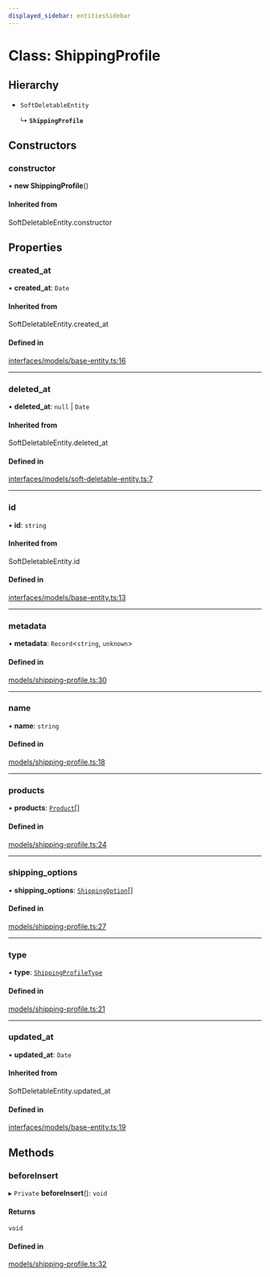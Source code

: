 ```yaml
---
displayed_sidebar: entitiesSidebar
---
```


# Class: ShippingProfile

## Hierarchy

- `SoftDeletableEntity`

  ↳ **`ShippingProfile`**

## Constructors

### constructor

• **new ShippingProfile**()

#### Inherited from

SoftDeletableEntity.constructor

## Properties

### created\_at

• **created\_at**: `Date`

#### Inherited from

SoftDeletableEntity.created\_at

#### Defined in

[interfaces/models/base-entity.ts:16](https://github.com/medusajs/medusa/blob/da7ea8c5d/packages/medusa/src/interfaces/models/base-entity.ts#L16)

___

### deleted\_at

• **deleted\_at**: ``null`` \| `Date`

#### Inherited from

SoftDeletableEntity.deleted\_at

#### Defined in

[interfaces/models/soft-deletable-entity.ts:7](https://github.com/medusajs/medusa/blob/da7ea8c5d/packages/medusa/src/interfaces/models/soft-deletable-entity.ts#L7)

___

### id

• **id**: `string`

#### Inherited from

SoftDeletableEntity.id

#### Defined in

[interfaces/models/base-entity.ts:13](https://github.com/medusajs/medusa/blob/da7ea8c5d/packages/medusa/src/interfaces/models/base-entity.ts#L13)

___

### metadata

• **metadata**: `Record`<`string`, `unknown`\>

#### Defined in

[models/shipping-profile.ts:30](https://github.com/medusajs/medusa/blob/da7ea8c5d/packages/medusa/src/models/shipping-profile.ts#L30)

___

### name

• **name**: `string`

#### Defined in

[models/shipping-profile.ts:18](https://github.com/medusajs/medusa/blob/da7ea8c5d/packages/medusa/src/models/shipping-profile.ts#L18)

___

### products

• **products**: [`Product`](Product.md)[]

#### Defined in

[models/shipping-profile.ts:24](https://github.com/medusajs/medusa/blob/da7ea8c5d/packages/medusa/src/models/shipping-profile.ts#L24)

___

### shipping\_options

• **shipping\_options**: [`ShippingOption`](ShippingOption.md)[]

#### Defined in

[models/shipping-profile.ts:27](https://github.com/medusajs/medusa/blob/da7ea8c5d/packages/medusa/src/models/shipping-profile.ts#L27)

___

### type

• **type**: [`ShippingProfileType`](../enums/ShippingProfileType.md)

#### Defined in

[models/shipping-profile.ts:21](https://github.com/medusajs/medusa/blob/da7ea8c5d/packages/medusa/src/models/shipping-profile.ts#L21)

___

### updated\_at

• **updated\_at**: `Date`

#### Inherited from

SoftDeletableEntity.updated\_at

#### Defined in

[interfaces/models/base-entity.ts:19](https://github.com/medusajs/medusa/blob/da7ea8c5d/packages/medusa/src/interfaces/models/base-entity.ts#L19)

## Methods

### beforeInsert

▸ `Private` **beforeInsert**(): `void`

#### Returns

`void`

#### Defined in

[models/shipping-profile.ts:32](https://github.com/medusajs/medusa/blob/da7ea8c5d/packages/medusa/src/models/shipping-profile.ts#L32)
